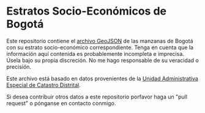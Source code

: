 # Estratos Socio-Económicos de Bogotá
Este repositorio contiene el [archivo GeoJSON](https://github.com/juanfrans/estratosBogota/blob/master/EstratosBogota.geojson) de las manzanas de Bogotá con su estrato socio-económico correspondiente. Tenga en cuenta que la información aquí contenida es probablemente incompleta e imprecisa. Úsela bajo su propia discreción. No me hago responsable de su veracidad o precisión.

Este archivo está basado en datos provenientes de la [Unidad Administrativa Especial de Catastro Distrital](https://mapas.bogota.gov.co/#).

Si desea contribuir otros datos a este repositorio porfavor haga un "pull request" o pónganse en contacto conmigo.
